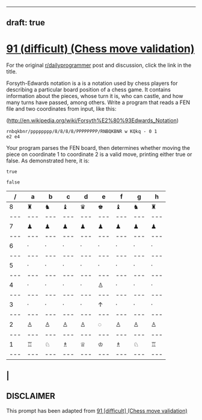 ---
draft: true
----

# [91 (difficult) (Chess move validation)](https://www.reddit.com/r/dailyprogrammer/comments/yqyrs/8242012_challenge_91_difficult_chess_move/)

For the original [r/dailyprogrammer](https://www.reddit.com/r/dailyprogrammer/) post and discussion, click the link in the title.

Forsyth-Edwards notation is a is a notation used by chess players for describing a particular board position of a chess game. It contains information about the pieces, whose turn it is, who can castle, and how many turns have passed, among others. Write a program that reads a FEN file and two coordinates from input, like this:

(http://en.wikipedia.org/wiki/Forsyth%E2%80%93Edwards_Notation)

```
rnbqkbnr/pppppppp/8/8/8/8/PPPPPPPP/RNBQKBNR w KQkq - 0 1
e2 e4
```
Your program parses the FEN board, then determines whether moving the piece on coordinate 1 to coordinate 2 is a valid move, printing either true or false. As demonstrated here, it is:


```
true
```

```
false
```

|/|a|b|c|d|e|f|g|h|
| --- | --- | --- | --- | --- | --- | --- | --- | --- |
|8|♜|♞|♝|♛|♚|♝|♞|♜|
| --- | --- | --- | --- | --- | --- | --- | --- | --- |
|7|♟|♟|♟|♟|♟|♟|♟|♟|
| --- | --- | --- | --- | --- | --- | --- | --- | --- |
|6|·|·|·|·|·|·|·|·|
| --- | --- | --- | --- | --- | --- | --- | --- | --- |
|5|·|·|·|·|·|·|·|·|
| --- | --- | --- | --- | --- | --- | --- | --- | --- |
|4|·|·|·|·|♙|·|·|·|
| --- | --- | --- | --- | --- | --- | --- | --- | --- |
|3|·|·|·|·|↑|·|·|·|
| --- | --- | --- | --- | --- | --- | --- | --- | --- |
|2|♙|♙|♙|♙|◌|♙|♙|♙|
| --- | --- | --- | --- | --- | --- | --- | --- | --- |
|1|♖|♘|♗|♕|♔|♗|♘|♖|
| --- | --- | --- | --- | --- | --- | --- | --- | --- |
|
----
## **DISCLAIMER**
This prompt has been adapted from [91 [difficult] (Chess move validation)](https://www.reddit.com/r/dailyprogrammer/comments/yqyrs/8242012_challenge_91_difficult_chess_move/
)
